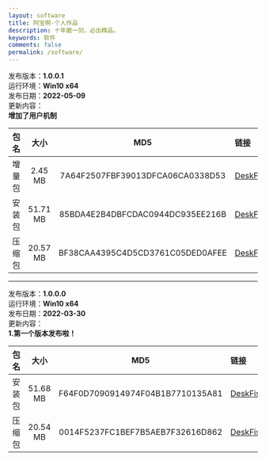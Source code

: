 ```yaml
---
layout: software
title: 阿宝啊-个人作品
description: 十年磨一剑，必出精品。
keywords: 软件
comments: false
permalink: /software/
---
```


发布版本：**1.0.0.1**  
运行环境：**Win10 x64**  
发布日期：**2022-05-09**  
更新内容：  
**增加了用户机制**  


包名 | 大小 | MD5 | 链接
:---: | :---: | :---: | :---
增量包 | 2.45 MB | 7A64F2507FBF39013DFCA06CA0338D53 | [DeskFish_1.0.0.1_DeltaPackage.7z](https://abaoa.cn/qapp/DeskFish/1.0.0.1/packages/DeskFish_1.0.0.1_DeltaPackage.7z)
安装包 | 51.71 MB | 85BDA4E2B4DBFCDAC0944DC935EE216B | [DeskFish_1.0.0.1_InstallPackage.exe](https://abaoa.cn/qapp/DeskFish/1.0.0.1/packages/DeskFish_1.0.0.1_InstallPackage.exe)
压缩包 | 20.57 MB | BF38CAA4395C4D5CD3761C05DED0AFEE | [DeskFish_1.0.0.1_FullPackage.7z](https://abaoa.cn/qapp/DeskFish/1.0.0.1/packages/DeskFish_1.0.0.1_FullPackage.7z)

***

发布版本：**1.0.0.0**  
运行环境：**Win10 x64**  
发布日期：**2022-03-30**  
更新内容：  
**1.第一个版本发布啦！**  


包名 | 大小 | MD5 | 链接
:---: | :---: | :---: | :---
安装包 | 51.68 MB | F64F0D7090914974F04B1B7710135A81 | [DeskFish_1.0.0.0_InstallPackage.exe](https://abaoa.cn/qapp/DeskFish/1.0.0.0/packages/DeskFish_1.0.0.0_InstallPackage.exe)
压缩包 | 20.54 MB | 0014F5237FC1BEF7B5AEB7F32616D862 | [DeskFish_1.0.0.0_FullPackage.7z](https://abaoa.cn/qapp/DeskFish/1.0.0.0/packages/DeskFish_1.0.0.0_FullPackage.7z)
